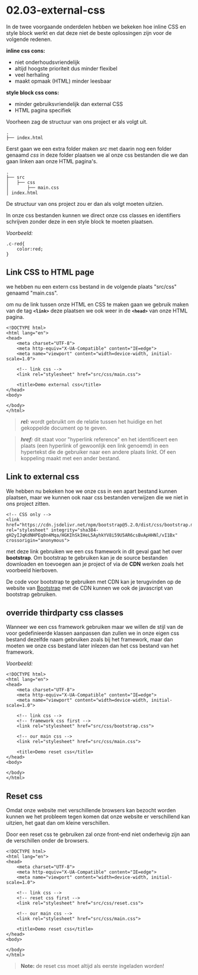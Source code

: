 <link rel="stylesheet" href="../../templates/main.css"></link>

# 02.03-external-css

In de twee voorgaande onderdelen hebben we bekeken hoe inline CSS en style block werkt en dat deze niet de beste oplossingen zijn voor de volgende redenen.

**inline css cons:**
- niet onderhoudsvriendelijk
- altijd hoogste prioriteit dus minder flexibel
- veel herhaling
- maakt opmaak (HTML) minder leesbaar

**style block css cons:**
- minder gebruiksvriendelijk dan external CSS
- HTML pagina specifiek

Voorheen zag de structuur van ons project er als volgt uit.
```
.
├── index.html
```

Eerst gaan we een extra folder maken *src* met daarin nog een folder genaamd *css* in deze folder plaatsen we al onze css bestanden die we dan gaan linken aan onze HTML pagina's.
```
.
├── src
│   ├── css 
│       ├── main.css
│ index.html
```
De structuur van ons project zou er dan als volgt moeten uitzien.

<div style='page-break-after: always;'></div>

In onze css bestanden kunnen we direct onze css classes en identifiers schrijven zonder deze in een style block te moeten plaatsen.


*Voorbeeld:*
```
.c-red{
    color:red;
}
```

## Link CSS to HTML page
we hebben nu een extern css bestand in de volgende plaats "src/css" genaamd "main.css".

om nu de link tussen onze HTML en CSS te maken gaan we gebruik maken van de tag **```<link>```** deze plaatsen we ook weer in de **```<head>```** van onze HTML pagina.

```
<!DOCTYPE html>
<html lang="en">
<head>
    <meta charset="UTF-8">
    <meta http-equiv="X-UA-Compatible" content="IE=edge">
    <meta name="viewport" content="width=device-width, initial-scale=1.0">
    
    <!-- link css -->
    <link rel="stylesheet" href="src/css/main.css">

    <title>Demo external css</title>
</head>
<body>

</body>
</html>
```

>***rel:*** wordt gebruikt om de relatie tussen het huidige en het gekoppelde document op te geven.

>***href:*** dit staat voor "hyperlink reference" en het identificeert een plaats (een hyperlink of gewoonlijk een link genoemd) in een hypertekst die de gebruiker naar een andere plaats linkt. Of een koppeling maakt met een ander bestand.

<div style='page-break-after: always;'></div>

## Link to external css
We hebben nu bekeken hoe we onze css in een apart bestand kunnen plaatsen, maar we kunnen ook naar css bestanden verwijzen die we niet in ons project zitten.

```
<!-- CSS only -->
<link href="https://cdn.jsdelivr.net/npm/bootstrap@5.2.0/dist/css/bootstrap.min.css" rel="stylesheet" integrity="sha384-gH2yIJqKdNHPEq0n4Mqa/HGKIhSkIHeL5AyhkYV8i59U5AR6csBvApHHNl/vI1Bx" crossorigin="anonymous">
```
met deze link gebruiken we een css framework in dit geval gaat het over **bootstrap**. Om bootstrap te gebruiken kan je de source bestanden downloaden en toevoegen aan je project of via de **CDN** werken zoals het voorbeeld hierboven.

De code voor bootstrap te gebruiken met CDN kan je terugvinden op de website van [Bootstrap](https://getbootstrap.com/) met de CDN kunnen we ook de javascript van bootstrap gebruiken.

<div style='page-break-after: always;'></div>

## override thirdparty css classes

Wanneer we een css framework gebruiken maar we willen de stijl van de voor gedefinieerde klassen aanpassen dan zullen we in onze eigen css bestand dezelfde naam gebruiken zoals bij het framework, maar dan moeten we onze css bestand later inlezen dan het css bestand van het framework.

*Voorbeeld:*
```
<!DOCTYPE html>
<html lang="en">
<head>
    <meta charset="UTF-8">
    <meta http-equiv="X-UA-Compatible" content="IE=edge">
    <meta name="viewport" content="width=device-width, initial-scale=1.0">
    
    <!-- link css -->
    <!-- framework css first -->
    <link rel="stylesheet" href="src/css/bootstrap.css">

    <!-- our main css -->
    <link rel="stylesheet" href="src/css/main.css">

    <title>Demo reset css</title>
</head>
<body>

</body>
</html>
```
<div style='page-break-after: always;'></div>

## Reset css

Omdat onze website met verschillende browsers kan bezocht worden kunnen we het probleem tegen komen dat onze website er verschillend kan uitzien, het gaat dan om kleine verschillen.

Door een reset css te gebruiken zal onze front-end niet onderhevig zijn aan de verschillen onder de browsers.


```
<!DOCTYPE html>
<html lang="en">
<head>
    <meta charset="UTF-8">
    <meta http-equiv="X-UA-Compatible" content="IE=edge">
    <meta name="viewport" content="width=device-width, initial-scale=1.0">
    
    <!-- link css -->
    <!-- reset css first -->
    <link rel="stylesheet" href="src/css/reset.css">

    <!-- our main css -->
    <link rel="stylesheet" href="src/css/main.css">

    <title>Demo reset css</title>
</head>
<body>

</body>
</html>
```

> **Note:** de reset css moet altijd als eerste ingeladen worden!